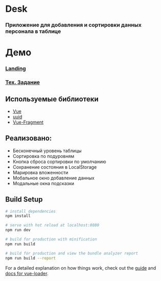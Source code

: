 # Desk
### Приложение для добавления и сортировки данных персонала в таблице

# Демо

### [Landing](https://crashmet.github.io/Desk-list/dist)
### [Тех. Задание](https://docs.google.com/document/d/1Crkyr_BYp0wX2SPvsWx0ElkFWJQ5VINyCSsmd7vU8kw/edit#heading=h.kah3mu76yu2a)

## Используемые библиотеки

- [Vue](https://vuejs.org/)
- [uuid](https://www.npmjs.com/package/uuid)
- [Vue-Fragment](https://www.npmjs.com/package/vue-fragment)


## Реализовано:
- Бесконечный уровень таблицы
- Cортировка по подуровням
- Кнопка сброса сортировки по умолчанию
- Сохранение состояния в LocalStorage
- Марировка вложенности
- Мобальное окно добавление данных
- Модальные окна подсказки



## Build Setup

``` bash
# install dependencies
npm install

# serve with hot reload at localhost:8080
npm run dev

# build for production with minification
npm run build

# build for production and view the bundle analyzer report
npm run build --report
```

For a detailed explanation on how things work, check out the [guide](http://vuejs-templates.github.io/webpack/) and [docs for vue-loader](http://vuejs.github.io/vue-loader).
